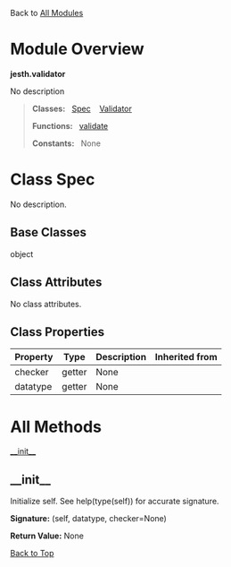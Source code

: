 Back to [All Modules](https://github.com/pyrustic/jesth/blob/master/docs/modules/README.md#readme)

# Module Overview

**jesth.validator**
 
No description

> **Classes:** &nbsp; [Spec](https://github.com/pyrustic/jesth/blob/master/docs/modules/content/jesth.validator/content/classes/Spec.md#class-spec) &nbsp;&nbsp; [Validator](https://github.com/pyrustic/jesth/blob/master/docs/modules/content/jesth.validator/content/classes/Validator.md#class-validator)
>
> **Functions:** &nbsp; [validate](https://github.com/pyrustic/jesth/blob/master/docs/modules/content/jesth.validator/content/functions.md#validate)
>
> **Constants:** &nbsp; None

# Class Spec
No description.

## Base Classes
object

## Class Attributes
No class attributes.

## Class Properties
|Property|Type|Description|Inherited from|
|---|---|---|---|
|checker|getter|None||
|datatype|getter|None||



# All Methods
[\_\_init\_\_](#__init__)

## \_\_init\_\_
Initialize self.  See help(type(self)) for accurate signature.



**Signature:** (self, datatype, checker=None)





**Return Value:** None

[Back to Top](#module-overview)




